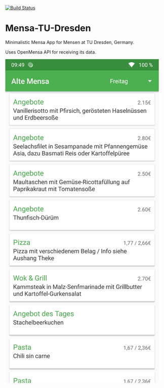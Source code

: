 [![Build Status](https://travis-ci.org/MaX-Lo/Mensa-TU-Dresden.svg?branch=master)](https://travis-ci.org/MaX-Lo/Mensa-TU-Dresden)

# Mensa-TU-Dresden
Minimalistic Mensa App for Mensen at TU Dresden, Germany.

Uses OpenMensa API for receiving its data.

![App Screenshot](https://github.com/MaX-Lo/Mensa-TU-Dresden/blob/master/MensaAppScreenshot.jpg)
